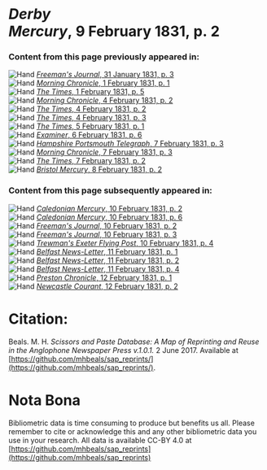 # *Derby Mercury*, 9 February 1831, p. 2  
  
### Content from this page previously appeared in:  
![Hand](http://scissorsandpaste.net/wp-content/uploads/2017/06/smallhandpointer.png) [*Freeman's Journal*, 31 January 1831, p. 3](https://mhbeals.github.io/sap_html/Freeman's-Journal/Freeman's-Journal-31-January-1831-p-3)  
![Hand](http://scissorsandpaste.net/wp-content/uploads/2017/06/smallhandpointer.png) [*Morning Chronicle*, 1 February 1831, p. 1](https://mhbeals.github.io/sap_html/Morning-Chronicle/Morning-Chronicle-1-February-1831-p-1)  
![Hand](http://scissorsandpaste.net/wp-content/uploads/2017/06/smallhandpointer.png) [*The Times*, 1 February 1831, p. 5](https://mhbeals.github.io/sap_html/The-Times/The-Times-1-February-1831-p-5)  
![Hand](http://scissorsandpaste.net/wp-content/uploads/2017/06/smallhandpointer.png) [*Morning Chronicle*, 4 February 1831, p. 2](https://mhbeals.github.io/sap_html/Morning-Chronicle/Morning-Chronicle-4-February-1831-p-2)  
![Hand](http://scissorsandpaste.net/wp-content/uploads/2017/06/smallhandpointer.png) [*The Times*, 4 February 1831, p. 2](https://mhbeals.github.io/sap_html/The-Times/The-Times-4-February-1831-p-2)  
![Hand](http://scissorsandpaste.net/wp-content/uploads/2017/06/smallhandpointer.png) [*The Times*, 4 February 1831, p. 3](https://mhbeals.github.io/sap_html/The-Times/The-Times-4-February-1831-p-3)  
![Hand](http://scissorsandpaste.net/wp-content/uploads/2017/06/smallhandpointer.png) [*The Times*, 5 February 1831, p. 1](https://mhbeals.github.io/sap_html/The-Times/The-Times-5-February-1831-p-1)  
![Hand](http://scissorsandpaste.net/wp-content/uploads/2017/06/smallhandpointer.png) [*Examiner*, 6 February 1831, p. 6](https://mhbeals.github.io/sap_html/Examiner/Examiner-6-February-1831-p-6)  
![Hand](http://scissorsandpaste.net/wp-content/uploads/2017/06/smallhandpointer.png) [*Hampshire Portsmouth Telegraph*, 7 February 1831, p. 3](https://mhbeals.github.io/sap_html/Hampshire-Portsmouth-Telegraph/Hampshire-Portsmouth-Telegraph-7-February-1831-p-3)  
![Hand](http://scissorsandpaste.net/wp-content/uploads/2017/06/smallhandpointer.png) [*Morning Chronicle*, 7 February 1831, p. 3](https://mhbeals.github.io/sap_html/Morning-Chronicle/Morning-Chronicle-7-February-1831-p-3)  
![Hand](http://scissorsandpaste.net/wp-content/uploads/2017/06/smallhandpointer.png) [*The Times*, 7 February 1831, p. 2](https://mhbeals.github.io/sap_html/The-Times/The-Times-7-February-1831-p-2)  
![Hand](http://scissorsandpaste.net/wp-content/uploads/2017/06/smallhandpointer.png) [*Bristol Mercury*, 8 February 1831, p. 2](https://mhbeals.github.io/sap_html/Bristol-Mercury/Bristol-Mercury-8-February-1831-p-2)  
  
### Content from this page subsequently appeared in:  
![Hand](http://scissorsandpaste.net/wp-content/uploads/2017/06/smallhandpointer.png) [*Caledonian Mercury*, 10 February 1831, p. 2](https://mhbeals.github.io/sap_html/Caledonian-Mercury/Caledonian-Mercury-10-February-1831-p-2)  
![Hand](http://scissorsandpaste.net/wp-content/uploads/2017/06/smallhandpointer.png) [*Caledonian Mercury*, 10 February 1831, p. 6](https://mhbeals.github.io/sap_html/Caledonian-Mercury/Caledonian-Mercury-10-February-1831-p-6)  
![Hand](http://scissorsandpaste.net/wp-content/uploads/2017/06/smallhandpointer.png) [*Freeman's Journal*, 10 February 1831, p. 2](https://mhbeals.github.io/sap_html/Freeman's-Journal/Freeman's-Journal-10-February-1831-p-2)  
![Hand](http://scissorsandpaste.net/wp-content/uploads/2017/06/smallhandpointer.png) [*Freeman's Journal*, 10 February 1831, p. 3](https://mhbeals.github.io/sap_html/Freeman's-Journal/Freeman's-Journal-10-February-1831-p-3)  
![Hand](http://scissorsandpaste.net/wp-content/uploads/2017/06/smallhandpointer.png) [*Trewman's Exeter Flying Post*, 10 February 1831, p. 4](https://mhbeals.github.io/sap_html/Trewman's-Exeter-Flying-Post/Trewman's-Exeter-Flying-Post-10-February-1831-p-4)  
![Hand](http://scissorsandpaste.net/wp-content/uploads/2017/06/smallhandpointer.png) [*Belfast News-Letter*, 11 February 1831, p. 1](https://mhbeals.github.io/sap_html/Belfast-News-Letter/Belfast-News-Letter-11-February-1831-p-1)  
![Hand](http://scissorsandpaste.net/wp-content/uploads/2017/06/smallhandpointer.png) [*Belfast News-Letter*, 11 February 1831, p. 2](https://mhbeals.github.io/sap_html/Belfast-News-Letter/Belfast-News-Letter-11-February-1831-p-2)  
![Hand](http://scissorsandpaste.net/wp-content/uploads/2017/06/smallhandpointer.png) [*Belfast News-Letter*, 11 February 1831, p. 4](https://mhbeals.github.io/sap_html/Belfast-News-Letter/Belfast-News-Letter-11-February-1831-p-4)  
![Hand](http://scissorsandpaste.net/wp-content/uploads/2017/06/smallhandpointer.png) [*Preston Chronicle*, 12 February 1831, p. 1](https://mhbeals.github.io/sap_html/Preston-Chronicle/Preston-Chronicle-12-February-1831-p-1)  
![Hand](http://scissorsandpaste.net/wp-content/uploads/2017/06/smallhandpointer.png) [*Newcastle Courant*, 12 February 1831, p. 2](https://mhbeals.github.io/sap_html/Newcastle-Courant/Newcastle-Courant-12-February-1831-p-2)  


# Citation: 

Beals. M. H. *Scissors and Paste Database: A Map of Reprinting and Reuse in the Anglophone Newspaper Press v.1.0.1.* 2 June 2017. Available at [https://github.com/mhbeals/sap_reprints/](https://github.com/mhbeals/sap_reprints/). 

# Nota Bona

Bibliometric data is time consuming to produce but benefits us all. Please remember to cite or acknowledge this and any other bibliometric data you use in your research. All data is available CC-BY 4.0 at [https://github.com/mhbeals/sap_reprints](https://github.com/mhbeals/sap_reprints)
